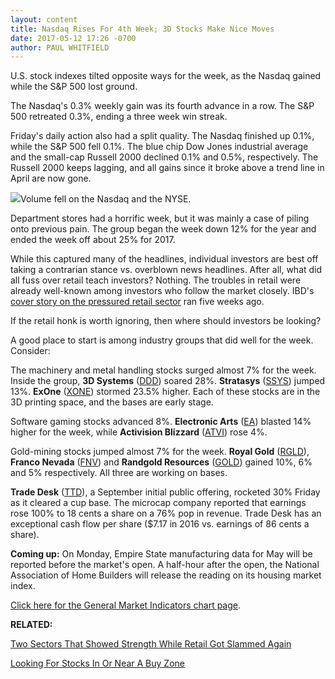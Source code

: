 ```yaml
---
layout: content
title: Nasdaq Rises For 4th Week; 3D Stocks Make Nice Moves
date: 2017-05-12 17:26 -0700
author: PAUL WHITFIELD
---
```








 U.S. stock indexes tilted opposite ways for the week, as the Nasdaq gained while the S&P 500 lost ground.


The Nasdaq's 0.3% weekly gain was its fourth advance in a row. The S&P 500 retreated 0.3%, ending a three week win streak.


Friday's daily action also had a split quality. The Nasdaq finished up 0.1%, while the S&P 500 fell 0.1%. The blue chip Dow Jones industrial average and the small-cap Russell 2000 declined 0.1% and 0.5%, respectively. The Russell 2000 keeps lagging, and all gains since it broke above a trend line in April are now gone.


![](https://www.investors.com/wp-content/uploads/2017/05/MP051217-229x300.png)Volume fell on the Nasdaq and the NYSE.


Department stores had a horrific week, but it was mainly a case of piling onto previous pain. The group began the week down 12% for the year and ended the week off about 25% for 2017.


While this captured many of the headlines, individual investors are best off taking a contrarian stance vs. overblown news headlines. After all, what did all fuss over retail teach investors? Nothing. The troubles in retail were already well-known among investors who follow the market closely. IBD's [cover story on the pressured retail sector](https://www.investors.com/news/retail-stores-still-have-hope-but-what-about-retail-stocks/) ran five weeks ago.


If the retail honk is worth ignoring, then where should investors be looking?


A good place to start is among industry groups that did well for the week. Consider:


The machinery and metal handling stocks surged almost 7% for the week. Inside the group, **3D Systems** ([DDD](https://research.investors.com/quote.aspx?symbol=DDD)) soared 28%. **Stratasys** ([SSYS](https://research.investors.com/quote.aspx?symbol=SSYS)) jumped 13%. **ExOne** ([XONE](https://research.investors.com/quote.aspx?symbol=XONE)) stormed 23.5% higher. Each of these stocks are in the 3D printing space, and the bases are early stage.


Software gaming stocks advanced 8%. **Electronic Arts** ([EA](https://research.investors.com/quote.aspx?symbol=EA)) blasted 14% higher for the week, while **Activision Blizzard** ([ATVI](https://research.investors.com/quote.aspx?symbol=ATVI)) rose 4%.


Gold-mining stocks jumped almost 7% for the week. **Royal Gold** ([RGLD](https://research.investors.com/quote.aspx?symbol=RGLD)), **Franco Nevada** ([FNV](https://research.investors.com/quote.aspx?symbol=FNV)) and **Randgold Resources** ([GOLD](https://research.investors.com/quote.aspx?symbol=GOLD)) gained 10%, 6% and 5% respectively. All three are working on bases.


**Trade Desk** ([TTD](https://research.investors.com/quote.aspx?symbol=TTD)), a September initial public offering, rocketed 30% Friday as it cleared a cup base. The microcap company reported that earnings rose 100% to 18 cents a share on a 76% pop in revenue. Trade Desk has an exceptional cash flow per share ($7.17 in 2016 vs. earnings of 86 cents a share).


**Coming up:** On Monday, Empire State manufacturing data for May will be reported before the market's open. A half-hour after the open, the National Association of Home Builders will release the reading on its housing market index.


[Click here for the General Market Indicators chart page](http://services.investors.com/pdf/GMI_051517.pdf).


**RELATED:**


[Two Sectors That Showed Strength While Retail Got Slammed Again](https://www.investors.com/etfs-and-funds/etfs/dow-etf-dips-as-apple-lifts-ge-drags-this-sector-gets-slammed-again/)


[Looking For Stocks In Or Near A Buy Zone](https://www.investors.com/how-to-invest/investors-corner/want-to-sharpen-your-stock-buys-consult-this-new-ibd-feature/)




